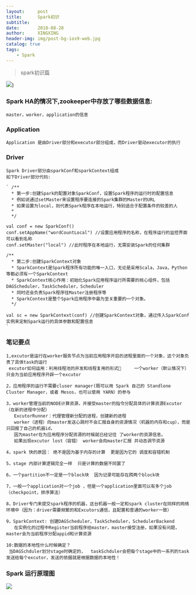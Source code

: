 ```yaml
---
layout:     post
title:      Spark初识
subtitle:   
date:       2018-08-28
author:     XINGXING
header-img: img/post-bg-ios9-web.jpg
catalog: true
tags:
    - Spark
---
```


>
>spark初识篇
> 

![](https://github.com/xingxingt/xingxingt.github.io/tree/master/img/blog-img/spark-runtime.png))

###  Spark HA的情况下,zookeeper中存放了哪些数据信息:

    master，worker，application的信息

### Application

    Application 是由Driver部分和executor部分组成，而Driver驱动executor的执行
    
### Driver

    Spark Driver部分由sparkConf和sparkContext组成
    如下Driver部分代码:
        
    ` /**
      * 第一步:创建Spark的配置对象SparkConf，设置Spark程序的运行时的配置信息
      * 例如说通过setMaster来设置程序要连接的Spark集群的Master的URL
      * 如果设置为local，则代表Spark程序在本地运行，特别适合于配置条件的较差的人
      *
      */

    val conf = new SparkConf()
    conf.setAppName("wordCountLocal") //设置应用程序的名称，在程序运行的监控界面可以看到名称
    conf.setMaster("local") //此时程序在本地运行，无需安装Spark的任何集群

    /**
      * 第二步:创建SparkContext对象
      * SparkContext是Spark程序所有功能的唯一入口，无论是采用Scala，Java，Python等都必须有一个SparkContext
      * SparkContext核心作用：初始化Spark应用程序运行所需要的核心组件，包括DAGScheduler，TaskScheduler，Scheduler
      * 同时还会负责Spark程序往Master注册程序等
      * SparkContext是整个Spark应用程序中最为至关重要的一个对象。
      */

    val sc = new SparkContext(conf) //创建SparkContext对象，通过传入SparkConf实例来定制Spark运行的具体参数和配置信息
    `
    
### 笔记要点
    
    1,excutor是运行在worker服务节点为当前应用程序开启的进程里面的一个对象，这个对象负责了具体task的运行
     excutor如何运用：利用线程池的并发和线程复用的形式     一个worker（默认情况下）只会为当前应用程序开辟一个excutor

    2，应用程序的运行不需要cluser manager(既可以用 Spark 自己的 Standlone Cluster Manager，或者 Mesos，也可以使用 YARN）的参与

    3，worker管理当前的NODE计算资源，并接受master的指令分配具体的计算资源Excutor（在新的进程中分配）
       ExcutorRunner：代理管理新分配的进程，创建新的进程
       worker（进程）向master发送心跳时不会汇报自身的资源情况（机器的内存和cup），而是只回报了自己的机器id，
       因为master在为应用程序分配资源的时候就已经记住 了worker的资源信息。
       如果出现excutor lost（容错） worker会向master汇报 并动态调节资源

    4，spark 快的原因： 绝不是因为基于内存的计算  更是因为它的 调度和容错机制

    5，stage 内部计算逻辑完全一样  只是计算的数据不同罢了

    6，一个partition不一定是一个block块  因为记录可能存在跨两个block块

    7，一般一个application对一个job ，但是一个application里面可以有多个job（checkpoint，排序算法）

    8，Driver专门来提交spark程序的机器，这台机器一般一定和spark cluster在同样的网络环境中（因为：driver需要频繁的和Excutors通信，且配置和普通的worker一致）

    9，SparkContext: 创建DAGScheduler，TaskScheduler，SchedulerBackend
       在实例化的过程中Register当前程序给master，master接受注册，如果没有问题，master会为当前程序分配appid和计算资源

    10:数据的本地性什么时候确定？
     当DAGSchduler划分stage时确定的，  taskSchduler会把每个stage中的一系列的task发送给每个excutor，发送的依据就是根据数据的本地性！
    
### Spark 运行原理图
    
![](https://github.com/xingxingt/xingxingt.github.io/tree/master/img/blog-img/spark-runtime-flow.png)


